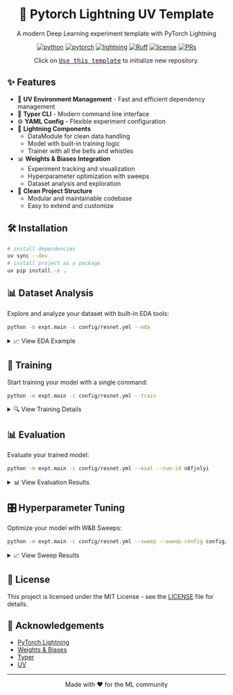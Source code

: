 <div align="center">

# 🧪 Pytorch Lightning UV Template

A modern Deep Learning experiment template with PyTorch Lightning

[![python](https://img.shields.io/badge/-Python_3.10_%7C_3.11_%7C_3.12-blue?logo=python&logoColor=white)](https://www.python.org/downloads/release/python-310/)
[![pytorch](https://img.shields.io/badge/PyTorch_2.5+-ee4c2c?logo=pytorch&logoColor=white)](https://pytorch.org/get-started/locally/)
[![lightning](https://img.shields.io/badge/-Lightning_2.5+-792ee5?logo=pytorchlightning&logoColor=white)](https://lightning.ai/)
[![Ruff](https://img.shields.io/endpoint?url=https://raw.githubusercontent.com/astral-sh/ruff/main/assets/badge/v2.json)](https://github.com/astral-sh/ruff)
[![license](https://img.shields.io/badge/License-MIT-green.svg?labelColor=gray)](https://github.com/ashleve/lightning-hydra-template#license)
[![PRs](https://img.shields.io/badge/PRs-welcome-brightgreen.svg)](https://github.com/AtticusZeller/Pytorch-Lightning-uv/pulls)

Click on [<kbd>Use this template</kbd>](https://github.com/AtticusZeller/Pytorch-Lightning-uv/generate) to initialize new repository.

</div>

## ✨ Features

* 🚀 **UV Environment Management** - Fast and efficient dependency management
* 🎯 **Typer CLI** - Modern command line interface
* ⚙️ **YAML Config** - Flexible experiment configuration
* 🔋 **Lightning Components**
  + DataModule for clean data handling
  + Model with built-in training logic
  + Trainer with all the bells and whistles
* 📊 **Weights & Biases Integration**
  + Experiment tracking and visualization
  + Hyperparameter optimization with sweeps
  + Dataset analysis and exploration
* 🎨 **Clean Project Structure**
  + Modular and maintainable codebase
  + Easy to extend and customize

## 🛠️ Installation

```bash
# install dependencies
uv sync --dev
# install project as a package
uv pip install -e .
```

## 📊 Dataset Analysis

Explore and analyze your dataset with built-in EDA tools:

```bash
python -m expt.main -c config/resnet.yml --eda
```

<details>
<summary>📈 View EDA Example</summary>

![EDA Example](assets/eda.png)

</details>

## 🚀 Training

Start training your model with a single command:

```bash
python -m expt.main -c config/resnet.yml --train
```

<details>
<summary>🔍 View Training Details</summary>

### Configuration Overview

![Config Display](assets/config_show.png)

### Training Progress

![Training Step](assets/step.png)

### Training Summary

![Training Summary](assets/summary.png)

### W&B Dashboard

![Wandb Dashboard](assets/train.png)

</details>

## 📊 Evaluation

Evaluate your trained model:

```bash
python -m expt.main -c config/resnet.yml --eval --run-id n8fjnlyi
```

<details>
<summary>📊 View Evaluation Results</summary>

![Evaluation Results](assets/result.png)

</details>

## 🎛️ Hyperparameter Tuning

Optimize your model with W&B Sweeps:

```bash
python -m expt.main -c config/resnet.yml --sweep --sweep-config config/sweep/mlp.yml
```

<details>
<summary>📈 View Sweep Results</summary>

![Sweep Results](assets/sweep.png)

</details>

## 📝 License

This project is licensed under the MIT License - see the [LICENSE](LICENSE) file for details.

## 🙏 Acknowledgements

* [PyTorch Lightning](https://lightning.ai/)
* [Weights & Biases](https://wandb.ai/)
* [Typer](https://typer.tiangolo.com/)
* [UV](https://github.com/astral-sh/uv)

---

<div align="center">
Made with ❤️ for the ML community
</div>
